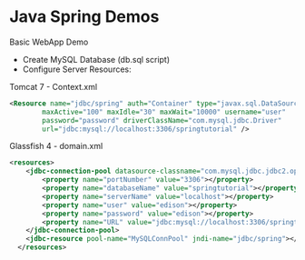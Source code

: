 Java Spring Demos
===================

Basic WebApp Demo

* Create MySQL Database (db.sql script)
* Configure Server Resources: 

Tomcat 7 - Context.xml
```xml
<Resource name="jdbc/spring" auth="Container" type="javax.sql.DataSource"
		maxActive="100" maxIdle="30" maxWait="10000" username="user"
		password="password" driverClassName="com.mysql.jdbc.Driver"
		url="jdbc:mysql://localhost:3306/springtutorial" />
```

Glassfish 4 - domain.xml
```xml
<resources>
	<jdbc-connection-pool datasource-classname="com.mysql.jdbc.jdbc2.optional.MysqlDataSource" res-type="javax.sql.DataSource" name="MySQLConnPool">
  		<property name="portNumber" value="3306"></property>
  		<property name="databaseName" value="springtutorial"></property>
  		<property name="serverName" value="localhost"></property>
  		<property name="user" value="edison"></property>
  		<property name="password" value="edison"></property>
  		<property name="URL" value="jdbc:mysql://localhost:3306/springtutorial"></property>
	</jdbc-connection-pool>
	<jdbc-resource pool-name="MySQLConnPool" jndi-name="jdbc/spring"></jdbc-resource>
  </resources>
```
